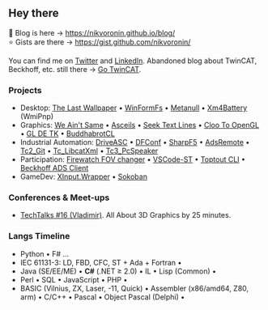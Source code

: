 ## Hey there

📜️ Blog is here &rarr; https://nikvoronin.github.io/blog/<br/>
⭐️ Gists are there &rarr; https://gist.github.com/nikvoronin/

You can find me on [Twitter](https://twitter.com/cutdabrain/) and [LinkedIn](https://www.linkedin.com/in/nikolai-voronin/). Abandoned blog about TwinCAT, Beckhoff, etc. still there &rarr; [Go TwinCAT](https://gotwincat.blogspot.com/).

### Projects

- Desktop: [The Last Wallpaper](https://github.com/nikvoronin/LastWallpaper) • [WinFormFs](https://github.com/nikvoronin/WinFormFs) • [Metanull](https://github.com/nikvoronin/Metanull) • [Xm4Battery](https://github.com/nikvoronin/WmiPnp) (WmiPnp)
- Graphics: [We Ain't Same](https://github.com/nikvoronin/we-aint-same) • [Asceils](https://github.com/nikvoronin/Asceils) • [Seek Text Lines](https://github.com/nikvoronin/SeekTextLines) • [Cloo To OpenGL](https://github.com/nikvoronin/ClooToOpenGL) • [GL DE TK](https://github.com/nikvoronin/GLDETK) • [BuddhabrotCL](https://github.com/nikvoronin/BuddhabrotCL)
- Industrial Automation: [DriveASC](https://github.com/nikvoronin/DriveAsc) • [DFConf](https://github.com/nikvoronin/DFConf) • [SharpF5](https://github.com/nikvoronin/SharpF5) • [AdsRemote](https://github.com/nikvoronin/AdsRemote) • [Tc2_Git](https://github.com/nikvoronin/Tc2_Git) • [Tc_LibcatXml](https://github.com/nikvoronin/Tc_LibcatXml) • [Tc3_PcSpeaker](https://github.com/nikvoronin/Tc3_PcSpeaker)
- Participation: [Firewatch FOV changer](https://github.com/nikvoronin/firewatch-fov-changer) • [VSCode-ST](https://github.com/nikvoronin/vscode-st) • [Toptout CLI](https://github.com/nikvoronin/toptout-cli) • [Beckhoff ADS Client](https://github.com/nikvoronin/adsclient)
- GameDev: [XInput.Wrapper](https://github.com/nikvoronin/XInput.Wrapper) • [Sokoban](https://github.com/nikvoronin/Sokoban)

### Conferences &amp; Meet-ups

- [TechTalks #16 (Vladimir)](https://github.com/nikvoronin/techtalks-16-vladimir). All About 3D Graphics by 25 minutes.

### Langs Timeline

- Python • F# ...
- IEC 61131-3: LD, FBD, CFC, ST + Ada + Fortran •
- Java (SE/EE/ME) • **C#** (.NET ≥ 2.0) • IL • Lisp (Common) •
- Perl • SQL • JavaScript • PHP •
- BASIC (Vilnius, ZX, Laser, -11, Quick) • Assembler (x86/amd64, Z80, arm) • C/С++ • Pascal • Object Pascal (Delphi) •
